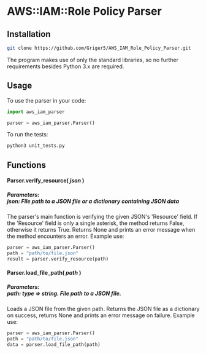 # AWS::IAM::Role Policy Parser
## Installation
```sh
git clone https://github.com/Griger5/AWS_IAM_Role_Policy_Parser.git
```
The program makes use of only the standard libraries, so no further requirements besides Python 3.x are required.

## Usage
To use the parser in your code:
```python
import aws_iam_parser

parser = aws_iam_parser.Parser()
```
To run the tests:
```sh
python3 unit_tests.py
```
## Functions
#### Parser.verify_resource( _json_ )
##### Parameters: <br>json: File path to a JSON file or a dictionary containing JSON data 
The parser's main function is verifying the given JSON's 'Resource' field.
If the 'Resource' field is only a single asterisk, the method returns False, otherwise it returns True.
Returns None and prints an error message when the method encounters an error.
Example use:
```python
parser = aws_iam_parser.Parser()
path = "path/to/file.json"
result = parser.verify_resource(path)
```
#### Parser.load_file_path( _path_ )
##### Parameters: <br>path: type => string. File path to a JSON file.
Loads a JSON file from the given path. Returns the JSON file as a dictionary on success, returns None and prints an error message on failure.
Example use:
```python
parser = aws_iam_parser.Parser()
path = "path/to/file.json"
data = parser.load_file_path(path)
```
